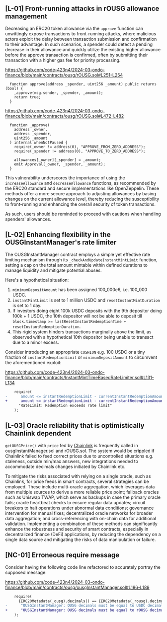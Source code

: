 ## [L-01] Front-running attacks in rOUSG allowance management
Decreasing an ERC20 token allowance via the `approve` function can unwittingly expose transactions to front-running attacks, where malicious actors exploit the delay between transaction submission and confirmation to their advantage. In such scenarios, a spender could detect a pending decrease in their allowance and quickly utilize the existing higher allowance before the approve transaction is confirmed, often by submitting their transaction with a higher gas fee for priority processing. 

https://github.com/code-423n4/2024-03-ondo-finance/blob/main/contracts/ousg/rOUSG.sol#L251-L254

```solidity
  function approve(address _spender, uint256 _amount) public returns (bool) {
    _approve(msg.sender, _spender, _amount);
    return true;
  }
```
https://github.com/code-423n4/2024-03-ondo-finance/blob/main/contracts/ousg/rOUSG.sol#L472-L482

```solidity
  function _approve(
    address _owner,
    address _spender,
    uint256 _amount
  ) internal whenNotPaused {
    require(_owner != address(0), "APPROVE_FROM_ZERO_ADDRESS");
    require(_spender != address(0), "APPROVE_TO_ZERO_ADDRESS");

    allowances[_owner][_spender] = _amount;
    emit Approval(_owner, _spender, _amount);
  }
```

This vulnerability underscores the importance of using the `increaseAllowance` and `decreaseAllowance` functions, as recommended by the ERC20 standard and secure implementations like OpenZeppelin. These methods offer a more secure approach to adjusting allowances by basing changes on the current allowance level, thereby reducing the susceptibility to front-running and enhancing the overall security of token transactions. 

As such, users should be reminded to proceed with cautions when handling spenders' allowances.  

## [L-02] Enhancing flexibility in the OUSGInstantManager's rate limiter
The OUSGInstantManager contract employs a simple yet effective rate limiting mechanism through its `_checkAndUpdateInstantMintLimit` function, setting a cap on the total amount mintable within defined durations to manage liquidity and mitigate potential abuses.

Here's a hypothetical situation:

1. `minimumDepositAmount` has been assigned 100_000e6, i.e. 100_000 USDC.
2. `instantMintLimit` is set to 1 million USDC and `resetInstantMintDuration` is set to 1 day. 
3. If investors doing eight 100k USDC deposits with the 9th depositor doing 100k + 1 USDC, the 10th depositor will not be able to deposit till `block.timestamp >= lastResetInstantRedemptionTime + resetInstantRedemptionDuration`.
4. This rigid system hinders transactions marginally above the limit, as observed with a hypothetical 10th depositor being unable to transact due to a minor excess.

Consider introducing an appropriate `CUSHION` e.g. 100 USDC or a tiny fraction of `instantRedemptionLimit` or `minimumDepositAmount` to circumvent the aforementioned exploit:  

https://github.com/code-423n4/2024-03-ondo-finance/blob/main/contracts/InstantMintTimeBasedRateLimiter.sol#L131-L134

```diff
    require(
-      amount <= instantRedemptionLimit - currentInstantRedemptionAmount,
+      amount <= instantRedemptionLimit - currentInstantRedemptionAmount + CUSHION,
      "RateLimit: Redemption exceeds rate limit"
    );
```
## [L-03] Oracle reliability that is optimistically Chainlink dependent
`getOUSGPrice()` with `price` fed by [Chainlink](https://github.com/code-423n4/2024-03-ondo-finance/blob/main/contracts/rwaOracles/RWAOracleExternalComparisonCheck.sol#L25-L32) is frequently called in ousgInstantManager.sol and rOUSG.sol. The system would be crippled if Chainlink failed to feed correct prices due to uncontrolled situations e.g. staleness, outside min/max answers, new integrations needed to accommodate decimals changes initiated by Chainlink etc.    

To mitigate the risks associated with relying on a single oracle, such as Chainlink, for price feeds in smart contracts, several strategies can be employed. These include multi-oracle aggregation, which leverages data from multiple sources to derive a more reliable price point; fallback oracles such as Uniswap TWAP, which serve as backups in case the primary oracle fails; oracle heartbeat checks to ensure regular data updates; circuit breakers to halt operations under abnormal data conditions; governance intervention for manual fixes; decentralized oracle networks for broader data aggregation; and cross-referencing with on-chain data for additional validation. Implementing a combination of these methods can significantly enhance the robustness and security of smart contracts, especially in decentralized finance (DeFi) applications, by reducing the dependency on a single data source and mitigating the risks of data manipulation or failure.

## [NC-01] Erroneous require message
Consider having the following code line refactored to accurately portray the supposed message:   

https://github.com/code-423n4/2024-03-ondo-finance/blob/main/contracts/ousg/ousgInstantManager.sol#L186-L189

```diff
    require(
      IERC20Metadata(_ousg).decimals() == IERC20Metadata(_rousg).decimals(),
-      "OUSGInstantManager: OUSG decimals must be equal to USDC decimals"
+      "OUSGInstantManager: OUSG decimals must be equal to rOUSG decimals"
    );
```